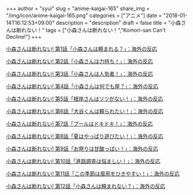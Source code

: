 +++
author = "syui"
slug = "anime-kaigai-165"
share_img = "/img/icon/anime-kaigai-165.png"
categories = ["アニメ"]
date = "2018-01-14T16:12:53+09:00"
description = "description"
draft = false
title = "小森さんは断れない！"
tags = ["小森さんは断れない！","Komori-san Can&#039;t Decline!"]
+++


<a href="http://fromdistant.blog.jp/archives/1048150912.html" rel="nofollow" target="_blank" title="小森さんは断れない! 第1話「小森さんは頼まれる？」：海外の反応">小森さんは断れない! 第1話「小森さんは頼まれる？」：海外の反応</a>


<a href="http://fromdistant.blog.jp/archives/1048229178.html" rel="nofollow" target="_blank" title="小森さんは断れない! 第2話「小森さんは力持ち！」：海外の反応">小森さんは断れない! 第2話「小森さんは力持ち！」：海外の反応</a>


<a href="http://fromdistant.blog.jp/archives/1048305429.html" rel="nofollow" target="_blank" title="小森さんは断れない! 第3話「小森さんは人気者！」：海外の反応">小森さんは断れない! 第3話「小森さんは人気者！」：海外の反応</a>


<a href="http://fromdistant.blog.jp/archives/1048373827.html" rel="nofollow" target="_blank" title="小森さんは断れない! 第4話「小森さんは何でも屋？」：海外の反応">小森さんは断れない! 第4話「小森さんは何でも屋？」：海外の反応</a>


<a href="http://fromdistant.blog.jp/archives/1048452313.html" rel="nofollow" target="_blank" title="小森さんは断れない! 第5話「根岸さんはソツがない！」：海外の反応">小森さんは断れない! 第5話「根岸さんはソツがない！」：海外の反応</a>


<a href="http://fromdistant.blog.jp/archives/1048612714.html" rel="nofollow" target="_blank" title="小森さんは断れない! 第6話「大谷くんは頼られたい！」：海外の反応">小森さんは断れない! 第6話「大谷くんは頼られたい！」：海外の反応</a>


<a href="http://fromdistant.blog.jp/archives/1048690558.html" rel="nofollow" target="_blank" title="小森さんは断れない! 第7話「プールはドキドキ！」：海外の反応">小森さんは断れない! 第7話「プールはドキドキ！」：海外の反応</a>


<a href="http://fromdistant.blog.jp/archives/1048763396.html" rel="nofollow" target="_blank" title=" 小森さんは断れない! 第8話「夏はやっぱり遊びたい！」：海外の反応"> 小森さんは断れない! 第8話「夏はやっぱり遊びたい！」：海外の反応</a>


<a href="http://fromdistant.blog.jp/archives/1048923872.html" rel="nofollow" target="_blank" title="小森さんは断れない! 第9話「お祭りは甘酸っぱい！」：海外の反応">小森さんは断れない! 第9話「お祭りは甘酸っぱい！」：海外の反応</a>


<a href="http://fromdistant.blog.jp/archives/1048954270.html" rel="nofollow" target="_blank" title="小森さんは断れない! 第10話「進路調査は悩ましい！」：海外の反応">小森さんは断れない! 第10話「進路調査は悩ましい！」：海外の反応</a>


<a href="http://fromdistant.blog.jp/archives/1049046676.html" rel="nofollow" target="_blank" title="小森さんは断れない! 第11話「この季節は風邪をひきやすい！」：海外の反応">小森さんは断れない! 第11話「この季節は風邪をひきやすい！」：海外の反応</a>


<a href="http://fromdistant.blog.jp/archives/1049122522.html" rel="nofollow" target="_blank" title="小森さんは断れない! 第12話「小森さんは頼まれない？」：海外の反応">小森さんは断れない! 第12話「小森さんは頼まれない？」：海外の反応</a>

